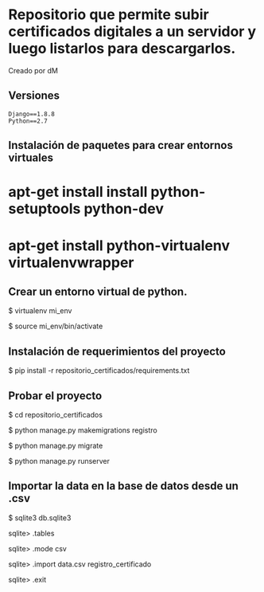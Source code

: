 # Repositorio que permite subir certificados digitales a un servidor y luego listarlos para descargarlos.

Creado por dM

## Versiones
```
Django==1.8.8
Python==2.7
```

## Instalación de paquetes para crear entornos virtuales

# apt-get install install python-setuptools python-dev

# apt-get install python-virtualenv virtualenvwrapper

## Crear un entorno virtual de python.

$ virtualenv mi_env

$ source mi_env/bin/activate

## Instalación de requerimientos del proyecto

$ pip install -r repositorio_certificados/requirements.txt 

## Probar el proyecto

$ cd repositorio_certificados

$ python manage.py makemigrations registro

$ python manage.py migrate

$ python manage.py runserver

## Importar la data en la base de datos desde un .csv

$ sqlite3 db.sqlite3

sqlite> .tables

sqlite> .mode csv

sqlite> .import data.csv registro_certificado

sqlite> .exit
